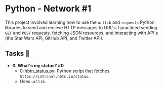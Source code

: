 # Python - Network #1

This project involved learning how to use the `urllib` and `requests` Python
libraries to send and recieve HTTP messages to URL's. I practiced sending `GET`
and `POST` requests, fetching JSON resources, and interacting with API's (the Star Wars API, GitHub API, and Twitter API).

## Tasks :page_with_curl:

* **0. What's my status? #0**
  * [0-hbtn_status.py](./0-hbtn_status.py): Python script that fetches
  `https://intranet.hbtn.io/status`.
  * Uses `urllib`.
